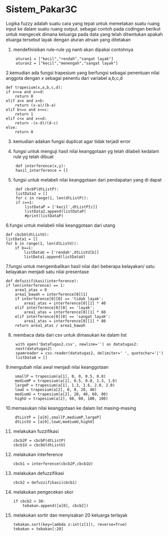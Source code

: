 # Sistem_Pakar3C

Logika fuzzy adalah suatu cara yang tepat untuk memetakan suatu ruang input ke dalam suatu ruang output.
sebagai contoh pada codingan berikut untuk mengecek dimana keluarga pada data yang telah ditwntukan apakah eluarga tersebut layak dengan aturan atruan yang ditetakan

1. mendefinisikan rule-rule yg nanti akan dipakai contohnya

        aturan1 = ["kecil","rendah","sangat layak"]
        aturan2 = ["kecil","menengah","sangat layak"]

2.kemudian ada fungsi trapesium yang berfungsi sebagai penentuan nilai anggota dengan x sebagai penentu dari variabel a,b,c,d

    def trapesium(x,a,b,c,d):
    if x<=a and x>=d:
        return 0
    elif a<x and x<b:
        return (x-a)/(b-a)
    elif b<=x and x<=c:
        return 1
    elif c<x and x<=d:
        return -(x-d)/(d-c)
    else:
        return 0

3. kemudian adakan fungsi duplicat agar tidak terjadi error
4. fungsi untuk menguji hasil nilai keanggotaan yg telah dilabeli kedalam rule yg telah dibuat

        def interference(x,y):
        hasil_interference = []

5. fungsi untuk melabeli nilai keanggotaan dari pendapatan yang di dapat    

        def cbcbP(dtListP):
        listData2 = []
        for c in range(1, len(dtListP)):
        if c==1:
            listDataP = ['kecil',dtListP[c]]
            listData2.append(listDataP)
            #print(listDataP)
            
6.fungsi untuk melabeli nilai keanggotaan dari utang


    def cbcbU(dtListU):
    listData1 = []
    for b in range(1, len(dtListU)):
        if b==1:
            listDataU = ['rendah',dtListU[b]]
            listData1.append(listDataU)    

7.fungsi untuk mengembalikan hasil nilai dari beberapa kelayakan/ satu kelayakan menjadi satu nilai presentase

    def defuzzifikasi(interference):
    if len(interference) == 1:
        area1_atas = 0
        area1_bawah = interference[0][1]
        if interference[0][0] == 'tidak layak':
            area1_atas = interference[0][1] * 40
        elif interference[0][0] == 'layak':
            area1_atas = interference[0][1] * 60
        elif interference[0][0] == 'sangat layak':
            area1_atas = interference[0][1] * 80
        return area1_atas / area1_bawah 
        
8. membaca data dari csv untuk dimasukan ke dalam list

        with open('DataTugas2.csv', newline='') as datatugas2:
        next(datatugas2)
        spamreader = csv.reader(datatugas2, delimiter=' ', quotechar='|')
        listDataA = []

9.mengubah nilai awal menjadi nilai keanggotaan      
        
        smallP = trapesium(a[1], 0, 0, 0.5, 0.8)
        mediumP = trapesium(a[1], 0.5, 0.8, 1.3, 1.6)
        largeP = trapesium(a[1], 1.3, 1.6, 2.0, 2.0)
        lowU = trapesium(a[2], 0, 0, 20, 40)
        mediumU = trapesium(a[2], 20, 40, 60, 80)
        highU = trapesium(a[2], 60, 80, 100, 100)

10.memasukan nilai keanggotaan ke dalam list masing-masing

        dtListP = [a[0],smallP,mediumP,largeP]
        dtListU = [a[0],lowU,mediumU,highU]

11. melakukan fuzzifikasi
        
        cbcb2P = cbcbP(dtListP)
        cbcb1U = cbcbU(dtListU)
        
12. melakukan interference
        
        cbcb1 = interference(cbcb2P,cbcb1U)
        
13. melakukan defuzzifikasi
        
        cbcb2 = defuzzifikasi(cbcb1)

14. melakukan pengecekan skor
        
        if cbcb2 > 30:
            tebakan.append([a[0], cbcb2])

15. melakukan sortir dan menyisakan 20 keluarga terlayak

        tebakan.sort(key=lambda z:int(z[1]), reverse=True)
        tebakan = tebakan[:20]
